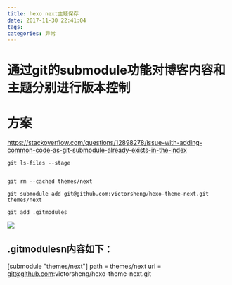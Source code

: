 ```yaml
---
title: hexo next主题保存
date: 2017-11-30 22:41:04
tags:
categories: 异常
---
```

# 通过git的submodule功能对博客内容和主题分别进行版本控制

# 方案
https://stackoverflow.com/questions/12898278/issue-with-adding-common-code-as-git-submodule-already-exists-in-the-index

```
git ls-files --stage


git rm --cached themes/next

git submodule add git@github.com:victorsheng/hexo-theme-next.git themes/next

git add .gitmodules
```

<img src="http://pic.victor123.cn/17-11-30/78270359.jpg">

## .gitmodulesn内容如下：
[submodule "themes/next"]
	path = themes/next
	url = git@github.com:victorsheng/hexo-theme-next.git
